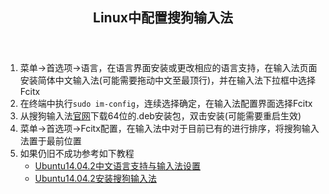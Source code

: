 <header><h2 align="center">Linux中配置搜狗输入法</h2></header>

1. 菜单->首选项->语言，在语言界面安装或更改相应的语言支持，在输入法页面安装简体中文输入法(可能需要拖动中文至最顶行)，并在输入法下拉框中选择Fcitx
2. 在终端中执行`sudo im-config`，连续选择确定，在输入法配置界面选择Fcitx
3. 从搜狗输入法[官网](http://pinyin.sogou.com/linux/)下载64位的.deb安装包，双击安装(可能需要重启生效)
4. 菜单->首选项->Fcitx配置，在输入法中对于目前已有的进行排序，将搜狗输入法置于最前位置
5. 如果仍旧不成功参考如下教程
	- [Ubuntu14.04.2中文语言支持与输入法设置](http://blog.csdn.net/q1302182594/article/details/47065309)
	- [Ubuntu14.04.2安装搜狗输入法](http://blog.csdn.net/q1302182594/article/details/47068641)

